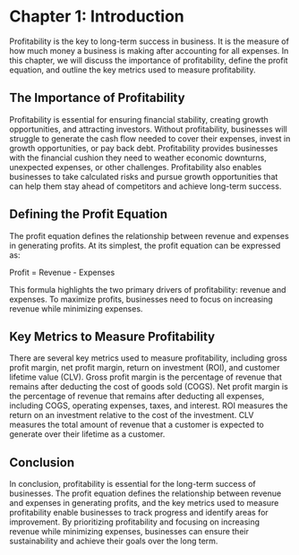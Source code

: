 Chapter 1: Introduction
=======================

Profitability is the key to long-term success in business. It is the measure of how much money a business is making after accounting for all expenses. In this chapter, we will discuss the importance of profitability, define the profit equation, and outline the key metrics used to measure profitability.

The Importance of Profitability
-------------------------------

Profitability is essential for ensuring financial stability, creating growth opportunities, and attracting investors. Without profitability, businesses will struggle to generate the cash flow needed to cover their expenses, invest in growth opportunities, or pay back debt. Profitability provides businesses with the financial cushion they need to weather economic downturns, unexpected expenses, or other challenges. Profitability also enables businesses to take calculated risks and pursue growth opportunities that can help them stay ahead of competitors and achieve long-term success.

Defining the Profit Equation
----------------------------

The profit equation defines the relationship between revenue and expenses in generating profits. At its simplest, the profit equation can be expressed as:

Profit = Revenue - Expenses

This formula highlights the two primary drivers of profitability: revenue and expenses. To maximize profits, businesses need to focus on increasing revenue while minimizing expenses.

Key Metrics to Measure Profitability
------------------------------------

There are several key metrics used to measure profitability, including gross profit margin, net profit margin, return on investment (ROI), and customer lifetime value (CLV). Gross profit margin is the percentage of revenue that remains after deducting the cost of goods sold (COGS). Net profit margin is the percentage of revenue that remains after deducting all expenses, including COGS, operating expenses, taxes, and interest. ROI measures the return on an investment relative to the cost of the investment. CLV measures the total amount of revenue that a customer is expected to generate over their lifetime as a customer.

Conclusion
----------

In conclusion, profitability is essential for the long-term success of businesses. The profit equation defines the relationship between revenue and expenses in generating profits, and the key metrics used to measure profitability enable businesses to track progress and identify areas for improvement. By prioritizing profitability and focusing on increasing revenue while minimizing expenses, businesses can ensure their sustainability and achieve their goals over the long term.


